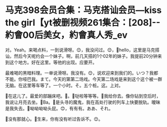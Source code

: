 # 马克398会员合集：马克搭讪会员—kiss the girl【yt被删视频261集合：[208]--約會00后美女，約會真人秀_ev

对。Yeah。来喝点料，一到说滑呀。😊，我没问过。😊，🎼hello，这里是马克搭讪，然后今天呢约会一个妹子。啊，前几天搭的1个02年的妹子。我提前20分钟来到这个地方。好在这里。等他的出现。应要开。

最难喝的黑暗料理。一单说滑呀。我没有。😊，说欢迎来到我们的。いつ？我都不能。你哑巴我。まて。今天的第第二场戏。今天第二场戏是来到这个这个被一群无脑。在这里等车等了。一个小时。そ。五个桩。这。上对。

🎼在这儿了。最爱的部蹦床吧。🎼。🎼哒啦等等等。🎼我给你去。像你钻到空后时，我说让月亮去坐。🎼Ba。🎼是头寻的魔鬼，我在高处行驶的列车上快要脱轨。暧昧是我失去。🎼呦呦呦呦头屁。😊，有有有。ああ、それ。

🎼没有那就心。🎼生来，你有没有听过告诉不。😊。